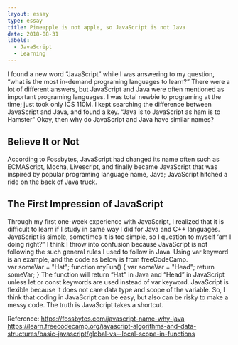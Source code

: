 ```yaml
---
layout: essay
type: essay
title: Pineapple is not apple, so JavaScript is not Java
date: 2018-08-31
labels:
  - JavaScript
  - Learning
---
```


I found a new word “JavaScript” while I was answering to my question, “what is the most in-demand programing languages to learn?” There were a lot of different answers, but JavaScript and Java were often mentioned as important programing languages. I was total newbie to programing at the time; just took only ICS 110M. I kept searching the difference between JavaScript and Java, and found a key. “Java is to JavaScript as ham is to Hamster" Okay, then why do JavaScript and Java have similar names?

## Believe It or Not
According to Fossbytes, JavaScript had changed its name often such as ECMAScript, Mocha, Livescript, and finally became JavaScript that was inspired by popular programing language name, Java; JavaScript hitched a ride on the back of Java truck. 

## The First Impression of JavaScript
Through my first one-week experience with JavaScript, I realized that it is difficult to learn if I study in same way I did for Java and C++ languages. JavaScript is simple, sometimes it is too simple, so I question to myself ‘am I doing right?” I think I throw into confusion because JavaScript is not following the such general rules I used to follow in Java. 
Using var keyword is an example, and the code as below is from freeCodeCamp.  
    var someVar = "Hat";
    function myFun() {
      var someVar = "Head";
      return someVar;
    }
The function will return “Hat” in Java and “Head” in JavaScript unless let or const keywords are used instead of var keyword. JavaScript is flexible because it does not care data type and scope of the variable. So, I think that coding in JavaScript can be easy, but also can be risky to make a messy code. The truth is JavaScript takes a shortcut.

Reference: 
https://fossbytes.com/javascript-name-why-java
https://learn.freecodecamp.org/javascript-algorithms-and-data-structures/basic-javascript/global-vs--local-scope-in-functions


